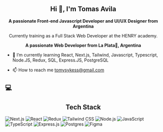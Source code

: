<h2 align="center">Hi 👋, I'm Tomas Avila</h2>

<p align="center">
  <strong>A passionate Front-end Javascript Developer and UI/UX Designer from Argentina</strong>
</p>
<p align="center">
  Currently training as a Full Stack Web Developer at the HENRY academy.
</p>

<p align="center">
 <strong> A passionate Web Developer from La Plata🐺, Argentina</strong>
</p>

* 🌱 I’m currently learning React, Next.js, Tailwind, Javascript, Typescript, Node.JS, Redux, SQL, Express.JS, PostgreSQL

* 📫 How to reach me tomysykess@gmail.com

## 💻<h2 align="center"> Tech Stack</h2>
![Next.js](https://img.shields.io/badge/Next.js-000000?style=for-the-badge&logo=next.js&logoColor=white)
![React](https://img.shields.io/badge/React-61DAFB?style=for-the-badge&logo=react&logoColor=000)
![Redux](https://img.shields.io/badge/Redux-764ABC?style=for-the-badge&logo=redux&logoColor=fff)
![Tailwind CSS](https://img.shields.io/badge/Tailwind_CSS-38B2AC?style=for-the-badge&logo=tailwind-css&logoColor=white)
![Node.js](https://img.shields.io/badge/Node.js-339933?style=for-the-badge&logo=node.js&logoColor=fff)
![JavaScript](https://img.shields.io/badge/JavaScript-F7DF1E?style=for-the-badge&logo=javascript&logoColor=000)
![TypeScript](https://img.shields.io/badge/TypeScript-007ACC?style=for-the-badge&logo=typescript&logoColor=white)
![Express.js](https://img.shields.io/badge/Express.js-000?style=for-the-badge&logo=express&logoColor=fff)
![Postgres](https://img.shields.io/badge/PostgreSQL-336791?style=for-the-badge&logo=postgresql&logoColor=fff)
![Figma](https://img.shields.io/badge/Figma-F24E1E?style=for-the-badge&logo=figma&logoColor=white)





